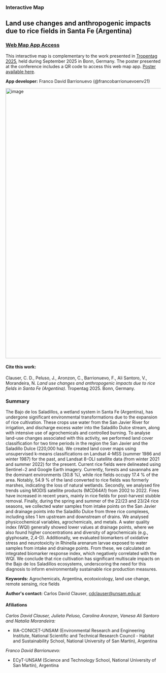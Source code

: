 ### Interactive Map
## Land use changes and anthropogenic impacts due to rice fields in Santa Fe (Argentina)

### **[Web Map App Access](https://francobarrionuevoenv21.github.io/LUC_RiceFields_SantaFe_WebMapApp/)** 


This interactive map is complementary to the work presented in [Tropentag 2025](https://www.tropentag.de/conference/general.php), held during September 2025 in Bonn, Germany. The poster presented at the conference includes a QR code to access this web map app. [Poster available here](https://github.com/francobarrionuevoenv21/LUC_RiceFields_SantaFe_WebMapApp/blob/main/Clauser%20et%20al%202025_Poster_Tropentag.pdf).

**App developer:** Franco David Barrionuevo (@francobarrionuevoenv21)

<img width="1918" height="876" alt="image" src="https://github.com/user-attachments/assets/4a31de9d-e8ac-45a8-8100-3d03abc0f6b0" />


#### Cite this work:

Clauser, C. D., Peluso, J., Aronzon, C., Barrionuevo, F., Ali Santoro, V., Morandeira, N. *Land use changes and anthropogenic impacts due to rice fields in Santa Fe (Argentina)*. Tropentag 2025. Bonn, Germany. 


### Summary

The Bajo de los Saladillos, a wetland system in Santa Fe (Argentina), has undergone significant environmental transformations due to the expansion of rice cultivation. These crops use water from the San Javier River for irrigation, and discharge excess water into the Saladillo Dulce stream, along with intensive use of agrochemicals and controlled burning. To analyse land-use changes associated with this activity, we performed land cover classification for two time periods in the region  the San Javier and the Saladillo Dulce (220,000 ha). We created land cover maps using unsupervised k-means classifications on Landsat 4-MSS (summer 1986 and winter 1987) for the past, and Landsat 8-OLI satellite data (from winter 2021 and summer 2022) for the present. Current rice fields were delineated using Sentinel−2 and Google Earth imagery. Currently, forests and savannahs are the dominant environments (30.8 %), while rice fields occupy 17.4 % of the area. Notably, 54.9 % of the land converted to rice fields was formerly marshes, indicating the loss of natural wetlands. Secondly, we analysed fire trends using MODIS satellite products (MCD64A1) from 2002 to 2022. Fires have increased in recent years, mainly in rice fields for post-harvest stubble removal. Finally, during the spring and summer of the 22/23 and 23/24 rice seasons, we collected water samples from intake points on the San Javier and drainage points into the Saladillo Dulce from three rice complexes, including sites 1 km upstream and downstream of drains. We analysed physicochemical variables, agrochemicals, and metals. A water quality index (WQI) generally showed lower values
at drainage points, where we also found higher concentrations and diversity of agrochemicals (e.g., glyphosate, 2,4-D). Additionally, we evaluated biomarkers of oxidative stress and neurotoxicity in Rhinella arenarum larvae exposed to water samples from intake and drainage points. From these, we calculated an integrated biomarker response index, which negatively correlated with the WQI. We conclude that rice cultivation has significant multiscale impacts on the Bajo de los Saladillos ecosystems, underscoring the need for this diagnosis to inform environmentally sustainable rice production measures.

**Keywords:** Agrochemicals, Argentina, ecotoxicology, land use change, remote sensing, rice fields

**Author's contact:** Carlos David Clauser, [cdclauser@unsam.edu.ar](mailto:cdclauser@unsam.edu.ar)


#### Afiliations

_Carlos David Clauser, Julieta Peluso, Carolina Aronzon, Vanesa Ali Santoro and Natalia Morandeira:_ 

- IIIA-CONICET-UNSAM (Environmental Research and Engineering Institute, National Scientific and Technical Research Council - Habitat and Sustainability School, National University of San Martín), Argentina
 
_Franco David Barrionuevo:_
- ECyT-UNSAM (Science and Technology School, National University of San Martín), Argentina
